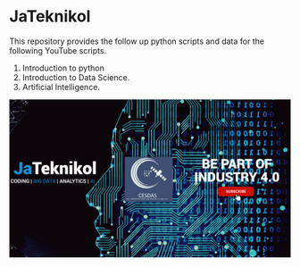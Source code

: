 # JaTeknikol
This repository provides the follow up python scripts and data for the following YouTube scripts.
1. Introduction to python
2. Introduction to Data Science.
3. Artificial Intelligence.

<p align="center">
  <img src="/docs/Banner.png" />
</p>
</p>